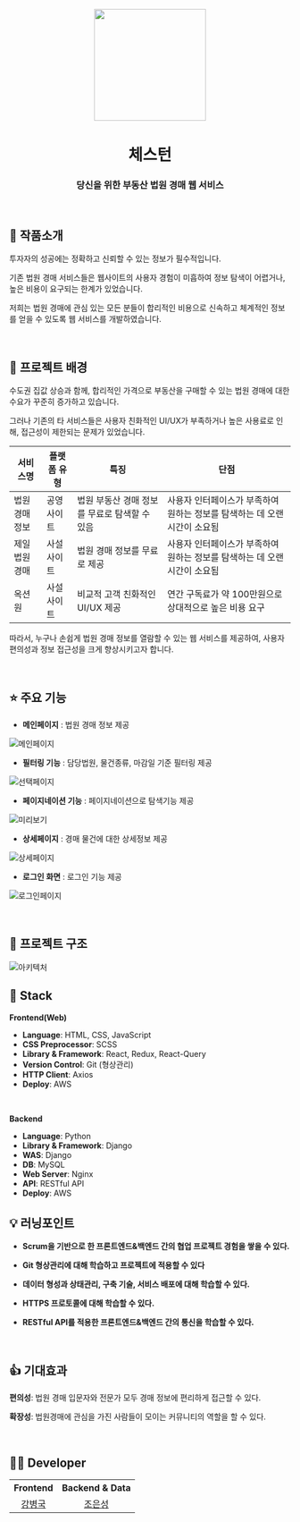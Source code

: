 <p align="middle" >
  <img width="200px;" src="https://img1.daumcdn.net/thumb/R1280x0/?scode=mtistory2&fname=https%3A%2F%2Fblog.kakaocdn.net%2Fdn%2FtL8Yr%2FbtsL5CxE0n3%2FmdentJpcerT6xhtojX7JFk%2Fimg.png"/>
</p>
<h1 align="middle">체스턴</h1>
<h3 align="middle">당신을 위한 부동산 법원 경매 웹 서비스</h3>

<br/>

## 📝 작품소개

<!-- 체스턴은 부동산 경매에 관심이 많은 경매 입문자와 전문가 모두가 편리하게 경매 정보를 접할 수 있도록 만든 웹 서비스입니다. -->
투자자의 성공에는 정확하고 신뢰할 수 있는 정보가 필수적입니다.

기존 법원 경매 서비스들은 웹사이트의 사용자 경험이 미흡하여 정보 탐색이 어렵거나, 높은 비용이 요구되는 한계가 있었습니다.

저희는 법원 경매에 관심 있는 모든 분들이 합리적인 비용으로 신속하고 체계적인 정보를 얻을 수 있도록 웹 서비스를 개발하였습니다.

<br/>

## 🌁 프로젝트 배경
수도권 집값 상승과 함께, 합리적인 가격으로 부동산을 구매할 수 있는 법원 경매에 대한 수요가 꾸준히 증가하고 있습니다.

그러나 기존의 타 서비스들은 사용자 친화적인 UI/UX가 부족하거나 높은 사용료로 인해, 접근성이 제한되는 문제가 있었습니다.

|서비스명|플랫폼 유형|특징|단점|
|---|---|---|---|
|법원경매정보|공영사이트|법원 부동산 경매 정보를 무료로 탐색할 수 있음|사용자 인터페이스가 부족하여 원하는 정보를 탐색하는 데 오랜 시간이 소요됨|
|제일법원경매|사설사이트|법원 경매 정보를 무료로 제공|사용자 인터페이스가 부족하여 원하는 정보를 탐색하는 데 오랜 시간이 소요됨|
|옥션원|사설사이트|비교적 고객 친화적인 UI/UX 제공|연간 구독료가 약 100만원으로 상대적으로 높은 비용 요구|


따라서, 누구나 손쉽게 법원 경매 정보를 열람할 수 있는 웹 서비스를 제공하여, 사용자 편의성과 정보 접근성을 크게 향상시키고자 합니다.

<br/>

## ⭐ 주요 기능

- **메인페이지** : 법원 경매 정보 제공

![메인페이지](https://blog.kakaocdn.net/dn/bDalhU/btsL4KJVaSK/OSY6RB5o0ReufM4PAM0JAk/img.png)

- **필터링 기능** : 담당법원, 물건종류, 마감일 기준 필터링 제공 

![선택페이지](https://blog.kakaocdn.net/dn/cQJfwu/btsL4avHlbY/mZ7edhK7yROMtJ24UGS3mK/img.png)

- **페이지네이션 기능** : 페이지네이션으로 탐색기능 제공

![미리보기](https://blog.kakaocdn.net/dn/ucnu3/btsL2RDG1Ph/Jha6G90cNKK0K2BUfQG9Ik/img.png)

- **상세페이지** : 경매 물건에 대한 상세정보 제공

![상세페이지](https://img1.daumcdn.net/thumb/R1280x0/?scode=mtistory2&fname=https%3A%2F%2Fblog.kakaocdn.net%2Fdn%2FkTzfP%2FbtsMdoGiUJm%2FU5ZATYzWkoMzzMWlBr00Qk%2Fimg.png)

- **로그인 화면** : 로그인 기능 제공

![로그인페이지](https://img1.daumcdn.net/thumb/R1280x0/?scode=mtistory2&fname=https%3A%2F%2Fblog.kakaocdn.net%2Fdn%2FdFGW0E%2FbtsMjgusdxT%2Fk9OWm0IpkovWfdt3HOuY30%2Fimg.png)



<br/>

## 🔨 프로젝트 구조
![아키텍처](https://img1.daumcdn.net/thumb/R1280x0/?scode=mtistory2&fname=https%3A%2F%2Fblog.kakaocdn.net%2Fdn%2FII4Jl%2FbtsMeTtFqDy%2FFfjVY7AdqO6p1TK4KCxyMK%2Fimg.png)

## 🔧 Stack

**Frontend(Web)**
- **Language**: HTML, CSS, JavaScript
- **CSS Preprocessor**: SCSS
- **Library & Framework**: React, Redux, React-Query
- **Version Control**: Git (형상관리)
- **HTTP Client**: Axios
- **Deploy**: AWS

<br />

**Backend**
- **Language**: Python
- **Library & Framework**: Django
- **WAS**: Django
- **DB**: MySQL
- **Web Server**: Nginx
- **API**: RESTful API
- **Deploy**: AWS


## 💡 러닝포인트

- **Scrum을 기반으로 한 프론트엔드&백엔드 간의 협업 프로젝트 경험을 쌓을 수 있다.**

- **Git 형상관리에 대해 학습하고 프로젝트에 적용할 수 있다**

- **데이터 형성과 상태관리, 구축 기술, 서비스 배포에 대해 학습할 수 있다.**

- **HTTPS 프로토콜에 대해 학습할 수 있다.**

- **RESTful API를 적용한 프론트엔드&백엔드 간의 통신을 학습할 수 있다.**

<br/>

## 👍 기대효과

**편의성**: 법원 경매 입문자와 전문가 모두 경매 정보에 편리하게 접근할 수 있다.

**확장성**: 법원경매에 관심을 가진 사람들이 모이는 커뮤니티의 역할을 할 수 있다.



<br/>

## 🙋‍♂️ Developer

<table>
  <tr>
    <th align="center">Frontend</th>
    <th align="center">Backend & Data</th>
  </tr>
  <tr>
    <td align="center"><a href="https://github.com/kang-byeongguk">강병국</a></td>
    <td align="center"><a href="https://github.com/JoeUnsung">조은성</a></td>
  </tr>
</table>





